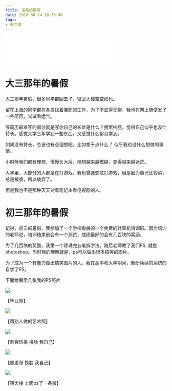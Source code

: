 ```yaml
---
title: 最美的期待
date: 2018-08-14 18:36:40
tags:
- 未完成
---
```


<iframe frameborder="no" border="0" marginwidth="0" marginheight="0" width=330 height=86 src="//music.163.com/outchain/player?type=2&id=4990422&auto=1&height=66"></iframe>

# 大三那年的暑假

大三那年暑假，很多同学都回去了，寝室大楼空空如也。

留在上海的同学都在各自找着兼职的工作，为了不显得无聊，我也在网上随便发了一些简历，试试看运气。

写简历最难写的部分就是写你自己的长处是什么？搜索枯肠，觉得自己似乎也没什特长。感觉大学三年学到一些东西，又感觉什么都没学到。

如果没有特长，总该也有点理想吧，比如想干点什么？ 似乎我也没什么想做的事情。

小时候我们都有理想，慢慢长大后，理想越来越模糊，变得越来越迷茫。

大学里，大部分的人都是在打游戏。我也曾迷恋过打游戏，但是因为自己比较菜，总是被虐，所以放弃了。

但是我也不是那种天天对着笔记本看电视剧的人。

# 初三那年的暑假

记得，初三的暑假，我参加了一个学校看展的一个免费的计算机培训班。因为培训的老师说，培训结束前会有一个测试，成绩最好的会有几百块的奖励。

为了几百块的奖励，我第一个背诵完五笔拆字法。随后老师教了我们PS, 就是photoshop。当时我的理解就是，ps可以做出很多搞笑的图片。

为了成为一个有能力做出搞笑图片的人。我在高中和大学期间，断断续续的系统的自学了PS。

下面给展示几张我的PS照片


![](http://p3alsaatj.bkt.clouddn.com/20180814185855_oORpt1_Jietu20180814-185838.jpeg-480x)

【毕业照】


![](http://p3alsaatj.bkt.clouddn.com/20180814190245_gfE8Fb_Jietu20180814-190136.jpeg-480x)

【帮别人做的艺术照】


![](http://p3alsaatj.bkt.clouddn.com/20180814190255_wMF7u1_Jietu20180814-190227.jpeg-480x)

【刺客信条 换脸 我自己】

![](http://p3alsaatj.bkt.clouddn.com/20180814190305_8V2gKz_Jietu20180814-190236.jpeg-480x)

【旅游照 换脸 我自己】

![](http://p3alsaatj.bkt.clouddn.com/20180814190409_GjfFso_Jietu20180814-190359.jpeg-480x)

【宿舍楼 上面ps了一条狼】




